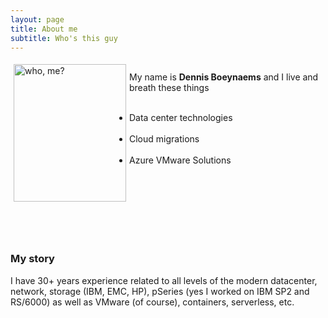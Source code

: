 ```yaml
---
layout: page
title: About me
subtitle: Who's this guy
---
```

 <style type="text/css">
    img {
      margin: 5px;
      border: 10px;
      float: left;
    }
</style>

<div class="square">
    <div>
      <img src="/AVSblog/assets/img/IMG_9409.jpg" alt="who, me?" width="180" height="220">
    </div>
    <p>
    <br>My name is <b>Dennis Boeynaems</b> and I live and breath these things <br>
    <br> 
    <ul>
    <li>Data center technologies</li> <br>  
    <li>Cloud migrations</li><br>
    <li>Azure VMware Solutions</li><br>
    </ul>
    <br>
    <br>
    <br>
    <br>
    <br>
    </p> 
</div>









### My story

I have 30+ years experience related to all levels of the modern datacenter, network, storage (IBM, EMC, HP), pSeries (yes I worked on IBM SP2 and RS/6000) as well as VMware (of course), containers, serverless, etc.

